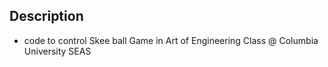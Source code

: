 ## Description

- code to control Skee ball Game in Art of Engineering Class 
  @ Columbia University SEAS
